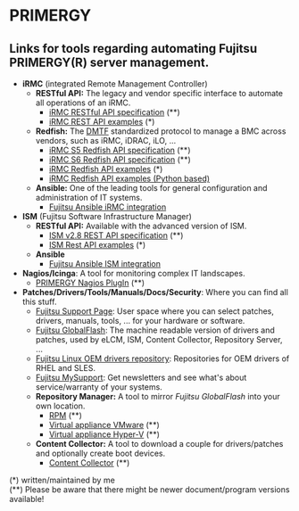 # PRIMERGY
## Links for tools regarding automating Fujitsu PRIMERGY(R) server management.

* **iRMC** (integrated Remote Management Controller)
  * **RESTful API:** The legacy and vendor specific interface to automate all operations of an iRMC.
    * [iRMC RESTful API specification](https://support.ts.fujitsu.com/IndexDownload.asp?SoftwareGuid=6863BE99-5B75-48EF-9AD8-5751373482A6) (**)
    * [iRMC REST API examples](https://github.com/fujitsu/iRMC-REST-API) (*)
  * **Redfish:** The [DMTF](https://www.dmtf.org/standards/redfish) standardized protocol to manage a BMC across vendors, such as iRMC, iDRAC, iLO, ...
    * [iRMC S5 Redfish API specification](https://support.ts.fujitsu.com/IndexDownload.asp?SoftwareGuid=D8B307C8-314D-4393-9ECF-A4D3B052F96F) (**)
    * [iRMC S6 Redfish API specification](https://support.ts.fujitsu.com/IndexDownload.asp?SoftwareGuid=924FFF86-CD5C-433A-A0BB-91CD1CD6B29D) (**)
    * [iRMC Redfish API examples](https://github.com/fujitsu/iRMCtools) (*)
    * [iRMC Redfish API examples (Python based)](https://github.com/mmurayama/fujitsu-redfish-samples)
  * **Ansible:** One of the leading tools for general configuration and administration of IT systems.
    * [Fujitsu Ansible iRMC integration](https://github.com/fujitsu/fujitsu-ansible-irmc-integration)
* **ISM** (Fujitsu Software Infrastructure Manager)
  * **RESTful API:** Available with the advanced version of ISM.
    * [ISM v2.8 REST API specification](https://support.ts.fujitsu.com/IndexDownload.asp?SoftwareGuid=1BC17707-0D8A-4DDA-81B3-A06BD7E0910B) (**)
    * [ISM Rest API examples](https://github.com/fujitsu/ISMtools) (*)
  * **Ansible**
    * [Fujitsu Ansible ISM integration](https://github.com/fujitsu/ism-ansible)
 * **Nagios/Icinga**: A tool for monitoring complex IT landscapes.
   * [PRIMERGY Nagios PlugIn](https://support.ts.fujitsu.com/IndexDownload.asp?SoftwareGuid=A8AEEB69-F040-4C0E-A1D2-C5F812B32BFB) (**)
 * **Patches/Drivers/Tools/Manuals/Docs/Security**: Where you can find all this stuff.
   * [Fujitsu Support Page](https://support.ts.fujitsu.com): User space where you can select patches, drivers, manuals, tools, ... for your hardware or software.
   * [Fujitsu GlobalFlash](https://support.ts.fujitsu.com/DownloadManager/globalflash): The machine readable version of drivers and patches, used by eLCM, ISM, Content Collector, Repository Server, ...
   * [Fujitsu Linux OEM drivers repository](https://support.ts.fujitsu.com/linux/pldp): Repositories for OEM drivers of RHEL and SLES.
   * [Fujitsu MySupport](https://support.ts.fujitsu.com/IndexMySupport.asp): Get newsletters and see what's about service/warranty of your systems.
   * **Repository Manager:** A tool to mirror *Fujitsu GlobalFlash* into your own location.
     * [RPM](https://support.ts.fujitsu.com/IndexDownload.asp?SoftwareGuid=A3BFCA8A-33A1-49BC-8B00-C3E795A2ED8B) (**)
     * [Virtual appliance VMware](https://support.ts.fujitsu.com/IndexDownload.asp?SoftwareGuid=20E1532D-FE47-446E-BD39-6F2332C1C161) (**)
     * [Virtual appliance Hyper-V](https://support.ts.fujitsu.com/IndexDownload.asp?SoftwareGuid=812CD74B-7514-4526-9EEB-5C846087DC18) (**)
   * **Content Collector:** A tool to download a couple for drivers/patches and optionally create boot devices.
     * [Content Collector](https://support.ts.fujitsu.com/IndexDownload.asp?SoftwareGuid=3A992351-EE5E-4B3B-936D-BCC771C764F2) (**)

(*)   written/maintained by me  
(**)  Please be aware that there might be newer document/program versions available!
